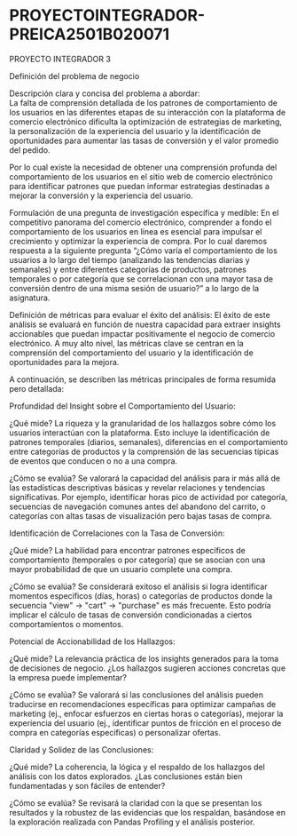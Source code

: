 # PROYECTOINTEGRADOR-PREICA2501B020071
PROYECTO INTEGRADOR 3

Definición del problema de negocio

Descripción clara y concisa del problema a abordar:  
La falta de comprensión detallada de los patrones de comportamiento de los usuarios en las diferentes etapas de su interacción con la plataforma de comercio electrónico dificulta la optimización de estrategias de marketing, la personalización de la experiencia del usuario y la identificación de oportunidades para aumentar las tasas de conversión y el valor promedio del pedido.

Por lo cual existe la necesidad de obtener una comprensión profunda del comportamiento de los usuarios en el sitio web de comercio electrónico para identificar patrones que puedan informar estrategias destinadas a mejorar la conversión y la experiencia del usuario.

Formulación de una pregunta de investigación específica y medible: 
En el competitivo panorama del comercio electrónico, comprender a fondo el comportamiento de los usuarios en línea es esencial para impulsar el crecimiento y optimizar la experiencia de compra. Por lo cual daremos respuesta a la siguiente pregunta “¿Cómo varía el comportamiento de los usuarios a lo largo del tiempo (analizando las tendencias diarias y semanales) y entre diferentes categorías de productos, patrones temporales o por categoría que se correlacionan con una mayor tasa de conversión dentro de una misma sesión de usuario?” a lo largo de la asignatura.

Definición de métricas para evaluar el éxito del análisis:
El éxito de este análisis se evaluará en función de nuestra capacidad para extraer insights accionables que puedan impactar positivamente el negocio de comercio electrónico. A muy alto nivel, las métricas clave se centran en la comprensión del comportamiento del usuario y la identificación de oportunidades para la mejora.

A continuación, se describen las métricas principales de forma resumida pero detallada:

Profundidad del Insight sobre el Comportamiento del Usuario:

¿Qué mide? La riqueza y la granularidad de los hallazgos sobre cómo los usuarios interactúan con la plataforma. Esto incluye la identificación de patrones temporales (diarios, semanales), diferencias en el comportamiento entre categorías de productos y la comprensión de las secuencias típicas de eventos que conducen o no a una compra.

¿Cómo se evalúa? Se valorará la capacidad del análisis para ir más allá de las estadísticas descriptivas básicas y revelar relaciones y tendencias significativas. Por ejemplo, identificar horas pico de actividad por categoría, secuencias de navegación comunes antes del abandono del carrito, o categorías con altas tasas de visualización pero bajas tasas de compra.

Identificación de Correlaciones con la Tasa de Conversión:

¿Qué mide? La habilidad para encontrar patrones específicos de comportamiento (temporales o por categoría) que se asocian con una mayor probabilidad de que un usuario complete una compra.

¿Cómo se evalúa? Se considerará exitoso el análisis si logra identificar momentos específicos (días, horas) o categorías de productos donde la secuencia "view" -> "cart" -> "purchase" es más frecuente. Esto podría implicar el cálculo de tasas de conversión condicionadas a ciertos comportamientos o momentos.

Potencial de Accionabilidad de los Hallazgos:

¿Qué mide? La relevancia práctica de los insights generados para la toma de decisiones de negocio. ¿Los hallazgos sugieren acciones concretas que la empresa puede implementar?

¿Cómo se evalúa? Se valorará si las conclusiones del análisis pueden traducirse en recomendaciones específicas para optimizar campañas de marketing (ej., enfocar esfuerzos en ciertas horas o categorías), mejorar la experiencia del usuario (ej., identificar puntos de fricción en el proceso de compra en categorías específicas) o personalizar ofertas.

Claridad y Solidez de las Conclusiones:

¿Qué mide? La coherencia, la lógica y el respaldo de los hallazgos del análisis con los datos explorados. ¿Las conclusiones están bien fundamentadas y son fáciles de entender?

¿Cómo se evalúa? Se revisará la claridad con la que se presentan los resultados y la robustez de las evidencias que los respaldan, basándose en la exploración realizada con Pandas Profiling y el análisis posterior.
